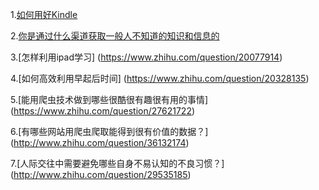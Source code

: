 1.[如何用好Kindle](https://www.zhihu.com/question/21158269)

2.[你是通过什么渠道获取一般人不知道的知识和信息的](https://www.zhihu.com/question/24326030)

3.[怎样利用ipad学习] (https://www.zhihu.com/question/20077914)

4.[如何高效利用早起后时间] (https://www.zhihu.com/question/20328135)

5.[能用爬虫技术做到哪些很酷很有趣很有用的事情] (https://www.zhihu.com/question/27621722)

6.[有哪些网站用爬虫爬取能得到很有价值的数据？] (http://www.zhihu.com/question/36132174)

7.[人际交往中需要避免哪些自身不易认知的不良习惯？] (http://www.zhihu.com/question/29535185)